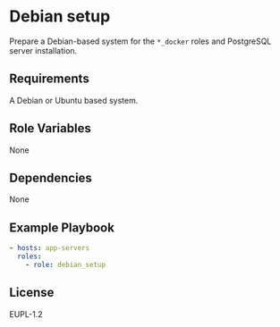 Debian setup
============

Prepare a Debian-based system for the `*_docker` roles and PostgreSQL server
installation.

Requirements
------------

A Debian or Ubuntu based system.

Role Variables
--------------

None

Dependencies
------------

None

Example Playbook
----------------

```yaml
- hosts: app-servers
  roles:
    - role: debian_setup
```

License
-------

EUPL-1.2
